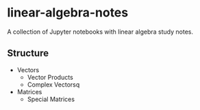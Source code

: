 # linear-algebra-notes

A collection of Jupyter notebooks with linear algebra study notes.

## Structure

-   Vectors
    -   Vector Products
    -   Complex Vectorsq
-   Matrices
    -   Special Matrices
